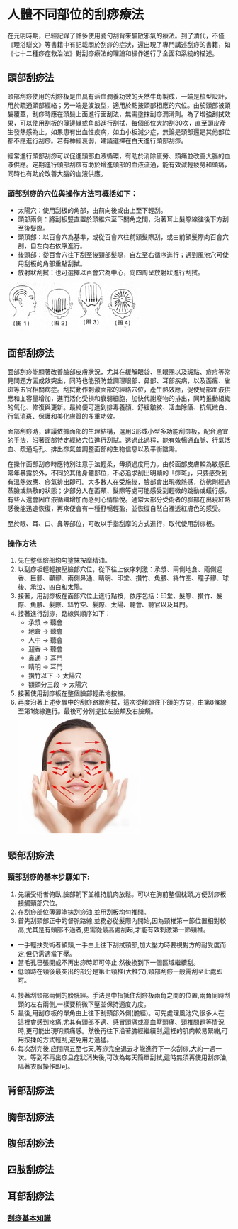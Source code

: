 # 人體不同部位的刮痧療法
在元明時期，已經記錄了許多使用瓷勺刮背來驅散邪氣的療法。到了清代，不僅《理浴駢文》等書籍中有記載關於刮痧的症狀，還出現了專門講述刮痧的書籍，如《七十二種痧症救治法》對刮痧療法的理論和操作進行了全面和系統的描述。

## 頭部刮痧法

頭部刮痧使用的刮痧板是由具有活血潤養功效的天然牛角製成，一端是梳型設計，用於疏通頭部經絡；另一端是波浪型，適用於點按頭部相應的穴位。由於頭部被頭髮覆蓋，刮痧時應在頭髮上面進行面刮法，無需塗抹刮痧潤滑劑。為了增強刮拭效果，可以使用刮板的薄邊緣或角部進行刮拭，每個部位大約刮30次，直至頭皮產生發熱感為止。如果患有出血性疾病，如血小板減少症，無論是頭部還是其他部位都不應進行刮痧。若有神經衰弱，建議選擇在白天進行頭部刮痧。

經常進行頭部刮痧可以促進頭部血液循環，有助於消除疲勞、頭痛並改善大腦的血液供應。定期進行頭部刮痧有助於增進頭部的血液流通，能有效減輕疲勞和頭痛，同時也有助於改善大腦的血液供應。

### 頭部刮痧的穴位與操作方法可概括如下：
- 太陽穴：使用刮板的角部，由前向後或由上至下輕刮。
- 頭部兩側：將刮板豎直置於頭維穴至下關角之間，沿著耳上髮際線往後下方刮至後髮際。
- 頭頂部：以百會穴為基準，或從百會穴往前額髮際刮，或由前額髮際向百會穴刮，自左向右依序進行。
- 後頭部：從百會穴往下刮至後頸部髮際，自左至右循序進行；遇到風池穴可使用刮板的角部重點刮拭。
- 放射狀刮拭：也可選擇以百會穴為中心，向四周呈放射狀進行刮拭。

![頭部刮痧法](images/111223111941.jpg)

## 面部刮痧法

面部刮痧能顯著改善臉部皮膚狀況，尤其在緩解眼袋、黑眼圈以及斑點、痘痘等常見問題方面成效突出，同時也能預防並調理眼部、鼻部、耳部疾病，以及面癱、雀斑等五官相關病症。刮拭動作刺激面部的經絡穴位，產生熱效應，促使局部血液供應和血容量增加，進而活化受損和衰弱細胞，加快代謝廢物的排出，同時推動組織的氧化、修復與更新。最終便可達到排毒養顏、舒緩皺紋、活血除瘡、抗氧嫩白、行氣消斑、保護和美化膚質的多重功效。

面部刮痧時，建議依據面部的生理結構，選用S形或小型多功能刮痧板，配合適宜的手法，沿著面部特定經絡穴位進行刮拭。透過此過程，能有效暢通血脈、行氣活血、疏通毛孔、排出痧氣並調整面部的生物信息以及平衡陰陽。

在操作面部刮痧時應特別注意手法輕柔，毋須過度用力。由於面部皮膚較為敏感且常年暴露於外，不同於其他身體部位，不必追求刮出明顯的「痧斑」，只要感受到有溫熱效應、痧氣排出即可。大多數人在受施後，臉部會出現微熱感，彷彿剛經過蒸臉或熱敷的狀態；少部分人在面頰、髮際等處可能感受到輕微的跳動或蟻行感，有些人還會因血液循環增加而感到心情愉悅。通常大部分受術者的臉部在出現紅熱感後能迅速恢復，再來便會有一種舒暢輕盈，並恢復自然白裡透紅膚色的感受。

至於眼、耳、口、鼻等部位，可改以手指刮摩的方式進行，取代使用刮痧板。
### 操作方法

1. 先在整個臉部均勻塗抹按摩精油。
2. 以刮痧板輕輕按壓臉部穴位，從下往上依序刺激：承漿、兩側地倉、兩側迎香、巨髎、顴髎、兩側鼻通、睛明、印堂、攢竹、魚腰、絲竹空、瞳子髎、球後、承泣、四白和太陽。
3. 接著，用刮痧板在面部穴位上進行點按，依序包括：印堂、髮際、攢竹、髮際、魚腰、髮際、絲竹空、髮際、太陽、聽會、聽官以及耳門。
4. 接著進行刮痧，路線與順序如下：
	- 承漿 → 聽會
	- 地倉 → 聽會
	- 人中 → 聽會
	- 迎香 → 聽會
	- 鼻通 → 耳門
	- 睛明 → 耳門
	- 攢竹以下 → 太陽穴
	- 額頭分三段 → 太陽穴
5. 接著使用刮痧板在整個臉部輕柔地按撫。
6. 再度沿著上述步驟中的刮痧路線刮拭，這次從額頭往下頜的方向，由第8條線至第1條線進行。最後可分別提拉左臉頰及右臉頰。
![面部刮痧法](images/20220417195632_711.png)

## 頸部刮痧法
### 頸部刮痧的基本步驟如下:
1. 先讓受術者俯臥,臉部朝下並維持肌肉放鬆。可以在胸前墊個枕頭,方便刮痧板接觸頸部穴位。
2. 在刮痧部位薄薄塗抹刮痧油,並用刮板均勻推開。
3. 首先刮頸部正中的督脈路線,並務必從髮際內開始,因為頸椎第一節位置相對較高,尤其是有頭部不適者,更需從最高處刮起,才能有效刺激第一節頸椎。
 - 一手輕扶受術者額頭,一手由上往下刮拭頸部,加大壓力時要視對方的耐受度而定,但仍需適當下壓。
 - 當毛孔已張開或不再出痧時即可停止,然後換到下一個區域繼續刮。
 - 低頭時在頸後最突出的部分是第七頸椎(大椎穴),頸部刮痧一般需刮至此處即可。
4. 接著刮頸部兩側的膀胱經。手法是中指抵住刮痧板兩角之間的位置,兩角同時刮頸的左右兩側,一樣要稍微下壓並保持適度力度。
5. 最後,用刮痧板的單角由上往下刮頸部外側(膽經)。可先處理風池穴,很多人在這裡會感到疼痛,尤其有頭部不適、感冒頭痛或高血壓頭痛、頸椎問題等情況時,更可能出現明顯痛感。然後再往下沿著膽經繼續刮,這裡的肌肉較易緊繃,可用按揉的方式輕刮,避免用力過猛。
6. 每次刮完後,应間隔五至七天,等痧完全退去才能進行下一次刮痧,大約一週一次。等到不再出痧且症狀消失後,可改為每天簡單刮拭,這時無須再使用刮痧油,隔著衣服操作即可。

## 背部刮痧法

## 胸部刮痧法

## 腹部刮痧法

## 四肢刮痧法

## 耳部刮痧法

### [刮痧基本知識](刮痧.md)																	